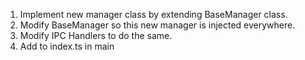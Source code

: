 1. Implement new manager class by extending BaseManager class.
2. Modify BaseManager so this new manager is injected everywhere.
3. Modify IPC Handlers to do the same.
4. Add to index.ts in main
